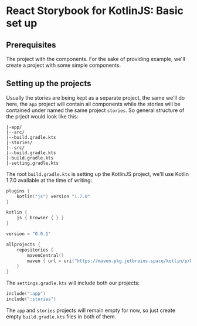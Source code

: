 React Storybook for KotlinJS: Basic set up
===========

Prerequisites
------

The project with the components. For the sake of providing example, we'll create a project with some simple components.

Setting up the projects
----- 

Usually the stories are being kept as a separate project, the same we'll do here, the `app` project will contain all components while the stories will be contained under named the same project `stories`. So general structure of the prject would look like this:

```text
|-app/
|--src/
|--build.gradle.kts
|-stories/
|--src/
|--build.gradle.kts
|-build.gradle.kts
|-setting.gradle.kts
```

The root `build.gradle.kts` is setting up the KotlinJS project, we'll use Kotlin 1.7.0 available at the time of writing:

```kotlin
plugins {
    kotlin("js") version "1.7.0"
}

kotlin {
    js { browser { } }
}

version = "0.0.1"

allprojects {
    repositories {
        mavenCentral()
        maven { url = uri("https://maven.pkg.jetbrains.space/kotlin/p/kotlin/kotlin-js-wrappers") }
    }
}
```

The `settings.gradle.kts` will include both our projects:
```kotlin
include(":app")
include(":stories")
```

The `app` and `stories` projects will remain empty for now, so just create empty `build.gradle.kts` files in both of them.